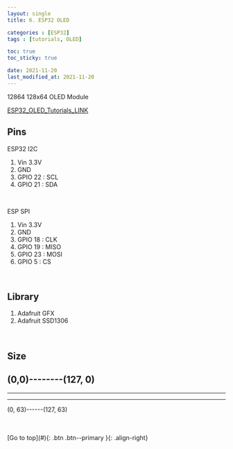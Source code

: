 ```yaml
---
layout: single
title: 6. ESP32 OLED

categories : [ESP32]
tags : [tutorials, OLED]

toc: true
toc_sticky: true

date: 2021-11-20
last_modified_at: 2021-11-20
---
```


12864 128x64 OLED Module

[ESP32_OLED_Tutorials_LINK](https://randomnerdtutorials.com/esp32-ssd1306-oled-display-arduino-ide/)

## Pins
ESP32 I2C  
1. Vin 3.3V  
2. GND  
3. GPIO 22 : SCL  
4. GPIO 21 : SDA  

<br>

ESP SPI
1. Vin 3.3V
2. GND
3. GPIO 18 : CLK
4. GPIO 19 : MISO
5. GPIO 23 : MOSI
6. GPIO 5  : CS

<br>

## Library
1. Adafruit GFX
2. Adafruit SSD1306

<br>

## Size

(0,0)--------(127, 0)  
---------------------  
---------------------  
---------------------  
(0, 63)------(127, 63)  
<br>



<br>
[Go to top](#){: .btn .btn--primary }{: .align-right}